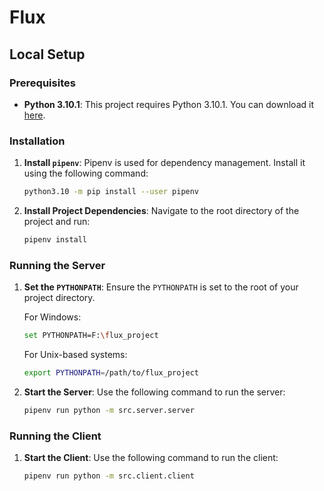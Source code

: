 # Flux

## Local Setup

### Prerequisites

- **Python 3.10.1**: This project requires Python 3.10.1. You can download it [here](https://www.python.org/downloads/release/python-3101/).

### Installation

1. **Install `pipenv`**: Pipenv is used for dependency management. Install it using the following command:

   ```sh
   python3.10 -m pip install --user pipenv
   ```

2. **Install Project Dependencies**: Navigate to the root directory of the project and run:

   ```sh
   pipenv install
   ```

### Running the Server

1. **Set the `PYTHONPATH`**: Ensure the `PYTHONPATH` is set to the root of your project directory.

   For Windows:

   ```sh
   set PYTHONPATH=F:\flux_project
   ```

   For Unix-based systems:

   ```sh
   export PYTHONPATH=/path/to/flux_project
   ```

2. **Start the Server**: Use the following command to run the server:

   ```sh
   pipenv run python -m src.server.server
   ```

### Running the Client

1. **Start the Client**: Use the following command to run the client:

   ```sh
   pipenv run python -m src.client.client
   ```
